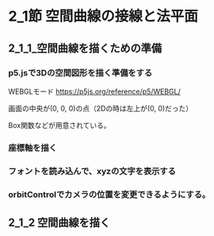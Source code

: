 # 2_1節 空間曲線の接線と法平面
## 2_1_1_空間曲線を描くための準備

### p5.jsで3Dの空間図形を描く準備をする

WEBGLモード
https://p5js.org/reference/p5/WEBGL/

画面の中央が(0, 0, 0)の点（2Dの時は左上が(0, 0)だった）

Box関数などが用意されている。

### 座標軸を描く

### フォントを読み込んで、xyzの文字を表示する

### orbitControlでカメラの位置を変更できるようにする。

## 2_1_2 空間曲線を描く
